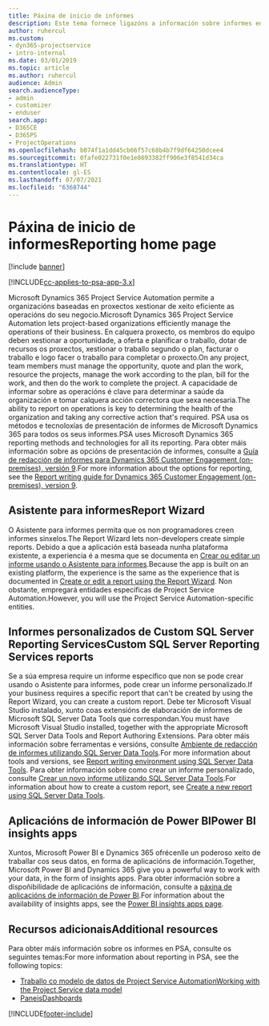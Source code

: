 ```yaml
---
title: Páxina de inicio de informes
description: Este tema fornece ligazóns a información sobre informes en Dynamics 365 Project Service Automation.
author: ruhercul
ms.custom:
- dyn365-projectservice
- intro-internal
ms.date: 03/01/2019
ms.topic: article
ms.author: ruhercul
audience: Admin
search.audienceType:
- admin
- customizer
- enduser
search.app:
- D365CE
- D365PS
- ProjectOperations
ms.openlocfilehash: b074f1a1dd45cb66f57c68b4b7f9df64250dcee4
ms.sourcegitcommit: 0fafe022731f0e1e8693382ff906e3f8541d34ca
ms.translationtype: HT
ms.contentlocale: gl-ES
ms.lasthandoff: 07/07/2021
ms.locfileid: "6368744"
---
```

# <a name="reporting-home-page"></a><span data-ttu-id="0a1a4-103">Páxina de inicio de informes</span><span class="sxs-lookup"><span data-stu-id="0a1a4-103">Reporting home page</span></span>

[!include [banner](../includes/psa-now-project-operations.md)]

[!INCLUDE[cc-applies-to-psa-app-3.x](../includes/cc-applies-to-psa-app-3x.md)]

<span data-ttu-id="0a1a4-104">Microsoft Dynamics 365 Project Service Automation permite a organizacións baseadas en proxectos xestionar de xeito eficiente as operacións do seu negocio.</span><span class="sxs-lookup"><span data-stu-id="0a1a4-104">Microsoft Dynamics 365 Project Service Automation lets project-based organizations efficiently manage the operations of their business.</span></span> <span data-ttu-id="0a1a4-105">En calquera proxecto, os membros do equipo deben xestionar a oportunidade, a oferta e planificar o traballo, dotar de recursos os proxectos, xestionar o traballo segundo o plan, facturar o traballo e logo facer o traballo para completar o proxecto.</span><span class="sxs-lookup"><span data-stu-id="0a1a4-105">On any project, team members must manage the opportunity, quote and plan the work, resource the projects, manage the work according to the plan, bill for the work, and then do the work to complete the project.</span></span> <span data-ttu-id="0a1a4-106">A capacidade de informar sobre as operacións é clave para determinar a saúde da organización e tomar calquera acción correctora que sexa necesaria.</span><span class="sxs-lookup"><span data-stu-id="0a1a4-106">The ability to report on operations is key to determining the health of the organization and taking any corrective action that's required.</span></span> <span data-ttu-id="0a1a4-107">PSA usa os métodos e tecnoloxías de presentación de informes de Microsoft Dynamics 365 para todos os seus informes.</span><span class="sxs-lookup"><span data-stu-id="0a1a4-107">PSA uses Microsoft Dynamics 365 reporting methods and technologies for all its reporting.</span></span> <span data-ttu-id="0a1a4-108">Para obter máis información sobre as opcións de presentación de informes, consulte a [Guía de redacción de informes para Dynamics 365 Customer Engagement (on-premises), versión 9](/dynamics365/customerengagement/on-premises/analytics/reporting-analytics-with-dynamics-365).</span><span class="sxs-lookup"><span data-stu-id="0a1a4-108">For more information about the options for reporting, see the [Report writing guide for Dynamics 365 Customer Engagement (on-premises), version 9](/dynamics365/customerengagement/on-premises/analytics/reporting-analytics-with-dynamics-365).</span></span>

## <a name="report-wizard"></a><span data-ttu-id="0a1a4-109">Asistente para informes</span><span class="sxs-lookup"><span data-stu-id="0a1a4-109">Report Wizard</span></span>

<span data-ttu-id="0a1a4-110">O Asistente para informes permita que os non programadores creen informes sinxelos.</span><span class="sxs-lookup"><span data-stu-id="0a1a4-110">The Report Wizard lets non-developers create simple reports.</span></span> <span data-ttu-id="0a1a4-111">Debido a que a aplicación está baseada nunha plataforma existente, a experiencia é a mesma que se documenta en [Crear ou editar un informe usando o Asistente para informes](/dynamics365/customerengagement/on-premises/basics/create-edit-copy-report-wizard).</span><span class="sxs-lookup"><span data-stu-id="0a1a4-111">Because the app is built on an existing platform, the experience is the same as the experience that is documented in [Create or edit a report using the Report Wizard](/dynamics365/customerengagement/on-premises/basics/create-edit-copy-report-wizard).</span></span> <span data-ttu-id="0a1a4-112">Non obstante, empregará entidades específicas de Project Service Automation.</span><span class="sxs-lookup"><span data-stu-id="0a1a4-112">However, you will use the Project Service Automation-specific entities.</span></span>

## <a name="custom-sql-server-reporting-services-reports"></a><span data-ttu-id="0a1a4-113">Informes personalizados de Custom SQL Server Reporting Services</span><span class="sxs-lookup"><span data-stu-id="0a1a4-113">Custom SQL Server Reporting Services reports</span></span>

<span data-ttu-id="0a1a4-114">Se a súa empresa require un informe específico que non se pode crear usando o Asistente para informes, pode crear un informe personalizado.</span><span class="sxs-lookup"><span data-stu-id="0a1a4-114">If your business requires a specific report that can't be created by using the Report Wizard, you can create a custom report.</span></span> <span data-ttu-id="0a1a4-115">Debe ter Microsoft Visual Studio instalado, xunto coas extensións de elaboración de informes de Microsoft SQL Server Data Tools que correspondan.</span><span class="sxs-lookup"><span data-stu-id="0a1a4-115">You must have Microsoft Visual Studio installed, together with the appropriate Microsoft SQL Server Data Tools and Report Authoring Extensions.</span></span> <span data-ttu-id="0a1a4-116">Para obter máis información sobre ferramentas e versións, consulte [Ambiente de redacción de informes utilizando SQL Server Data Tools](/dynamics365/customerengagement/on-premises/analytics/report-writing-environment-using-sql-server-data-tools).</span><span class="sxs-lookup"><span data-stu-id="0a1a4-116">For more information about tools and versions, see [Report writing environment using SQL Server Data Tools](/dynamics365/customerengagement/on-premises/analytics/report-writing-environment-using-sql-server-data-tools).</span></span> <span data-ttu-id="0a1a4-117">Para obter información sobre como crear un informe personalizado, consulte [Crear un novo informe utilizando SQL Server Data Tools](/dynamics365/customerengagement/on-premises/analytics/create-a-new-report-using-sql-server-data-tools).</span><span class="sxs-lookup"><span data-stu-id="0a1a4-117">For information about how to create a custom report, see [Create a new report using SQL Server Data Tools](/dynamics365/customerengagement/on-premises/analytics/create-a-new-report-using-sql-server-data-tools).</span></span>

## <a name="power-bi-insights-apps"></a><span data-ttu-id="0a1a4-118">Aplicacións de información de Power BI</span><span class="sxs-lookup"><span data-stu-id="0a1a4-118">Power BI insights apps</span></span>

<span data-ttu-id="0a1a4-119">Xuntos, Microsoft Power BI e Dynamics 365 ofrécenlle un poderoso xeito de traballar cos seus datos, en forma de aplicacións de información.</span><span class="sxs-lookup"><span data-stu-id="0a1a4-119">Together, Microsoft Power BI and Dynamics 365 give you a powerful way to work with your data, in the form of insights apps.</span></span> <span data-ttu-id="0a1a4-120">Para obter información sobre a dispoñibilidade de aplicacións de información, consulte a [páxina de aplicacións de información de Power BI](https://powerbi.microsoft.com/power-bi-insights-apps/).</span><span class="sxs-lookup"><span data-stu-id="0a1a4-120">For information about the availability of insights apps, see the [Power BI insights apps page](https://powerbi.microsoft.com/power-bi-insights-apps/).</span></span>


## <a name="additional-resources"></a><span data-ttu-id="0a1a4-121">Recursos adicionais</span><span class="sxs-lookup"><span data-stu-id="0a1a4-121">Additional resources</span></span>
<span data-ttu-id="0a1a4-122">Para obter máis información sobre os informes en PSA, consulte os seguintes temas:</span><span class="sxs-lookup"><span data-stu-id="0a1a4-122">For more information about reporting in PSA, see the following topics:</span></span>

- [<span data-ttu-id="0a1a4-123">Traballo co modelo de datos de Project Service Automation</span><span class="sxs-lookup"><span data-stu-id="0a1a4-123">Working with the Project Service data model</span></span>](reports-working-project-service-data-model.md)
- [<span data-ttu-id="0a1a4-124">Paneis</span><span class="sxs-lookup"><span data-stu-id="0a1a4-124">Dashboards</span></span>](reports-dashboards.md)



[!INCLUDE[footer-include](../includes/footer-banner.md)]